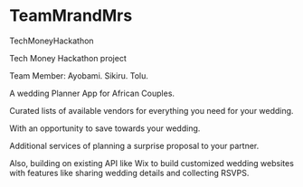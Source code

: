 # TeamMrandMrs

TechMoneyHackathon

Tech Money Hackathon project

Team Member:
Ayobami.
Sikiru.
Tolu.

A wedding Planner App for African Couples.​

Curated lists of available vendors for everything you need for your wedding.​

With an opportunity to save towards your wedding.​

Additional services of planning a surprise proposal to your partner.​

Also, building on existing API like Wix to build customized wedding websites with features like sharing wedding details and collecting RSVPS.
